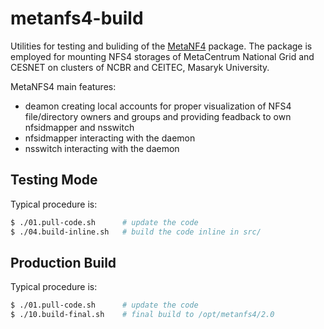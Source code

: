 # metanfs4-build
Utilities for testing and buliding of the [MetaNF4](https://github.com/kulhanek/metanfs4) package. The package is employed for mounting NFS4 storages of MetaCentrum National Grid and CESNET on clusters of NCBR and CEITEC, Masaryk University.

MetaNFS4 main features:
* deamon creating local accounts for proper visualization of NFS4 file/directory owners and groups and providing feadback to own nfsidmapper and nsswitch
* nfsidmapper interacting with the daemon
* nsswitch interacting with the daemon

## Testing Mode
Typical procedure is:
```bash
$ ./01.pull-code.sh      # update the code
$ ./04.build-inline.sh   # build the code inline in src/
```
## Production Build
Typical procedure is:
```bash
$ ./01.pull-code.sh      # update the code
$ ./10.build-final.sh    # final build to /opt/metanfs4/2.0
```

